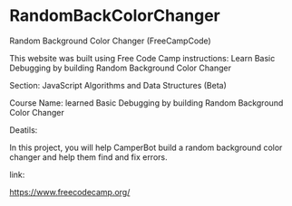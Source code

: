 # RandomBackColorChanger

Random Background Color Changer (FreeCampCode)

This website was built using Free Code Camp instructions: Learn Basic Debugging by building Random Background Color Changer 

Section: JavaScript Algorithms and Data Structures (Beta)

Course Name: learned Basic Debugging by building Random Background Color Changer 

Deatils:

In this project, you will help CamperBot build a random background color changer and help them find and fix errors.

link:

https://www.freecodecamp.org/
